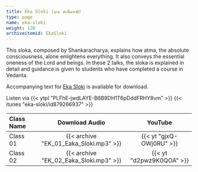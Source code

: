 ```yaml
---
title: Eka Sloki (ஏக ஸ்லோகி)
type: page
name: eka-sloki
weight: 120
archiveitemid: EkaSloki
---
```


This sloka, composed by Shankaracharya, explains how atma, the absolute consciousness, alone enlightens everything. It also conveys the essential oneness of the Lord and beings. In these 2 talks, the sloka is explained in detail and guidance is given to students who have completed a course in Vedanta.

Accompanying text for [Eka Sloki](https://media.poornalayam.org/download/VedanticTexts/Eka_Sloki.pdf) is available for download.

Listen via {{< ytpl "PLFhE-jwdLAYE-B6B9DH1T6pDddFRHY8vm" >}} {{< itunes "eka-sloki/id879266937" >}}

Class Name | Download Audio | YouTube
:---|:---:|:---:
Class 01 | {{< archive "EK_01_Eaka_Sloki.mp3" >}} | {{< yt "gjxQ-OWj0RU" >}}
Class 02 | {{< archive "EK_02_Eaka_Sloki.mp3" >}} | {{< yt "d2pwz9K0QOA" >}}
